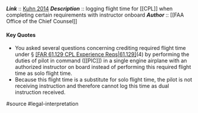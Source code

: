 ***Link***      :: [Kuhn 2014](https://www.faa.gov/about/office_org/headquarters_offices/agc/practice_areas/regulations/interpretations/Data/interps/2014/Kuhn_2014_Legal_Interpretation.pdf)
***Description***      :: logging flight time for [[CPL]] when completing certain requirements with instructor onboard
***Author*** :: [[FAA Office of the Chief Counsel]]

#### Key Quotes
* You asked several questions concerning crediting required flight time under § [[FAR 61.129 CPL Experience Reqs|61.129]](a)(4) by performing the duties of pilot in command ([[PIC]]) in a single engine airplane with an authorized instructor on board instead of performing this required flight time as solo flight time.
* Because this flight time is a substitute for solo flight time, the pilot is not receiving instruction and therefore cannot log this time as dual instruction received.

#source #legal-interpretation 